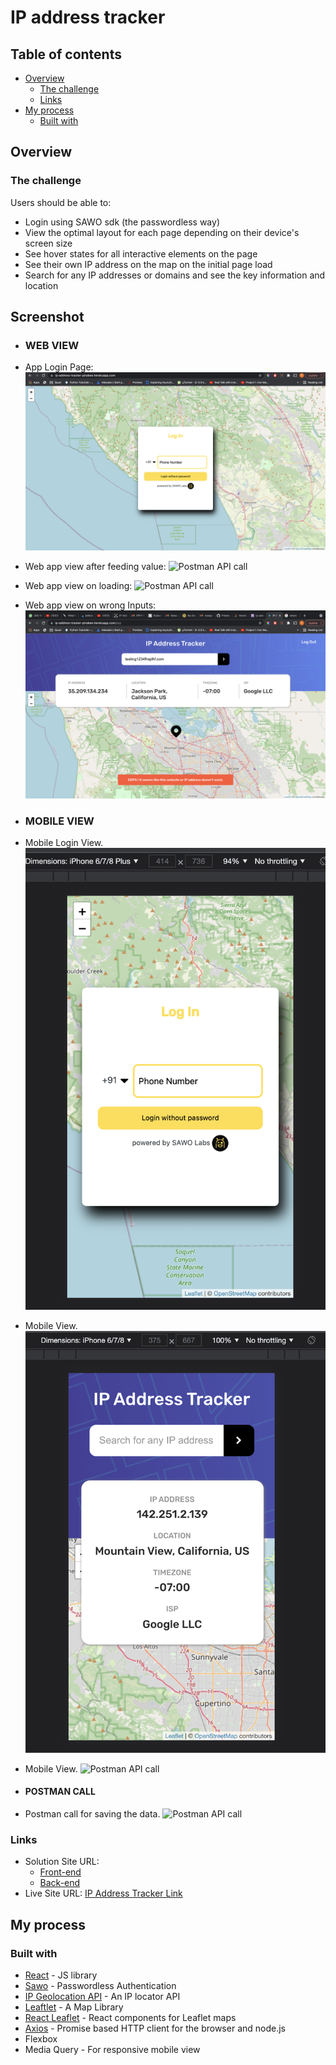 # IP address tracker

## Table of contents

- [Overview](#overview)
  - [The challenge](#the-challenge)
  - [Links](#links)
- [My process](#my-process)
  - [Built with](#built-with)

## Overview

### The challenge

Users should be able to:

- Login using SAWO sdk (the passwordless way)
- View the optimal layout for each page depending on their device's screen size
- See hover states for all interactive elements on the page
- See their own IP address on the map on the initial page load
- Search for any IP addresses or domains and see the key information and location

## Screenshot

- ### **WEB VIEW**
- App Login Page:
  ![Postman API call](./Screenshots/loginpage.png)
- Web app view after feeding value:
  ![Postman API call](./Screenshots/app.png)
- Web app view on loading:
  ![Postman API call](./Screenshots/loading.png)
- Web app view on wrong Inputs:
  ![Postman API call](./Screenshots/snackbarmessage.png)

- ### **MOBILE VIEW**

- Mobile Login View.
  ![Postman API call](./Screenshots/mobile-login.png)
- Mobile View.
  ![Postman API call](./Screenshots/mobile-app.png)
- Mobile View.
  ![Postman API call](./screenshots/mobileDataEntered.png)

- #### **POSTMAN CALL**

- Postman call for saving the data.
  ![Postman API call](./screenshots/postmanScreenshot.png)

### Links

- Solution Site URL:
  - [Front-end](https://github.com/theshakeabhi/ip-address-tracker)
  - [Back-end](https://github.com/theshakeabhi/ip-address-tracker-node)
- Live Site URL: [IP Address Tracker Link](https://ip-address-tracker-fe.herokuapp.com/)

## My process

### Built with

- [React](https://reactjs.org/) - JS library
- [Sawo](https://sawolabs.com/) - Passwordless Authentication
- [IP Geolocation API](https://geo.ipify.org/) - An IP locator API
- [Leaftlet](https://leafletjs.com/) - A Map Library
- [React Leaflet](https://react-leaflet.js.org/) - React components for Leaflet maps
- [Axios](https://axios-http.com/) - Promise based HTTP client for the browser and node.js
- Flexbox
- Media Query - For responsive mobile view
